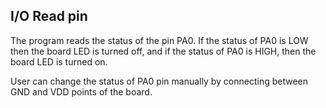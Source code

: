## I/O Read pin

The program reads the status of the pin PA0. If the status of PA0 is LOW then the board LED is turned off, and if the status of PA0 is HIGH, then the board LED is turned on.

User can change the status of PA0 pin manually by connecting between GND and VDD points of the board.
